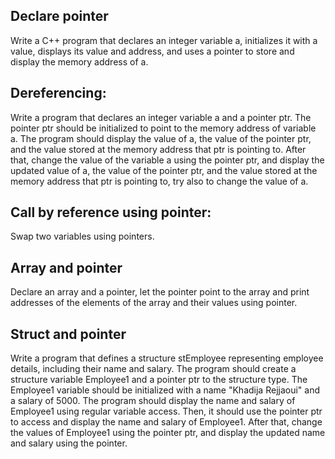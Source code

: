 ## Declare pointer

Write a C++ program that declares an integer variable a, initializes it with a value, displays its value and address, and uses a pointer to store and display the memory address of a.

## Dereferencing:

Write a program that declares an integer variable a and a pointer ptr. The pointer ptr should be initialized to point to the memory address of variable a. The program should display the value of a, the value of the pointer ptr, and the value stored at the memory address that ptr is pointing to. After that, change the value of the variable a using the pointer ptr, and display the updated value of a, the value of the pointer ptr, and the value stored at the memory address that ptr is pointing to, try also to change the value of a.

## Call by reference using pointer:

Swap two variables using pointers.

## Array and pointer

Declare an array and a pointer, let the pointer point to the array and print addresses of the elements of the array and their values using pointer.

## Struct and pointer

Write a program that defines a structure stEmployee representing employee details, including their name and salary. The program should create a structure variable Employee1 and a pointer ptr to the structure type. The Employee1 variable should be initialized with a name "Khadija Rejjaoui" and a salary of 5000. The program should display the name and salary of Employee1 using regular variable access. Then, it should use the pointer ptr to access and display the name and salary of Employee1. After that, change the values of Employee1 using the pointer ptr, and display the updated name and salary using the pointer.
